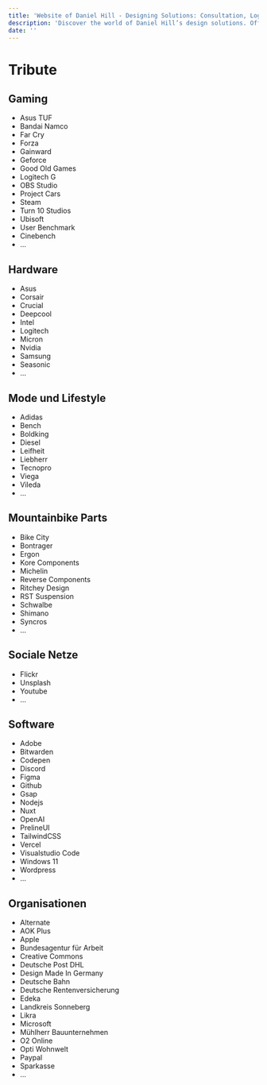 ```yaml
---
title: 'Website of Daniel Hill - Designing Solutions: Consultation, Logos, UI/UX, Software Development.'
description: 'Discover the world of Daniel Hill’s design solutions. Offering consultation, logo creation, UI/UX design, and software development services tailored to your needs. Explore my site to see how I can transform your ideas into reality.'
date: ''
---
```


# Tribute

## Gaming

- Asus TUF
- Bandai Namco
- Far Cry
- Forza
- Gainward
- Geforce
- Good Old Games
- Logitech G
- OBS Studio
- Project Cars
- Steam
- Turn 10 Studios
- Ubisoft
- User Benchmark
- Cinebench
- ...

## Hardware

- Asus
- Corsair
- Crucial
- Deepcool
- Intel
- Logitech
- Micron
- Nvidia
- Samsung
- Seasonic
- ...

## Mode und Lifestyle

- Adidas
- Bench
- Boldking
- Diesel
- Leifheit
- Liebherr
- Tecnopro
- Viega
- Vileda
- ...

## Mountainbike Parts

- Bike City
- Bontrager
- Ergon
- Kore Components
- Michelin
- Reverse Components
- Ritchey Design
- RST Suspension
- Schwalbe
- Shimano
- Syncros
- ...

## Sociale Netze

- Flickr
- Unsplash
- Youtube
- ...

## Software

- Adobe
- Bitwarden
- Codepen
- Discord
- Figma
- Github
- Gsap
- Nodejs
- Nuxt
- OpenAI
- PrelineUI
- TailwindCSS
- Vercel
- Visualstudio Code
- Windows 11
- Wordpress
- ...

## Organisationen

- Alternate
- AOK Plus
- Apple
- Bundesagentur für Arbeit
- Creative Commons
- Deutsche Post DHL
- Design Made In Germany
- Deutsche Bahn
- Deutsche Rentenversicherung
- Edeka
- Landkreis Sonneberg
- Likra
- Microsoft
- Mühlherr Bauunternehmen
- O2 Online
- Opti Wohnwelt
- Paypal
- Sparkasse
- ...
